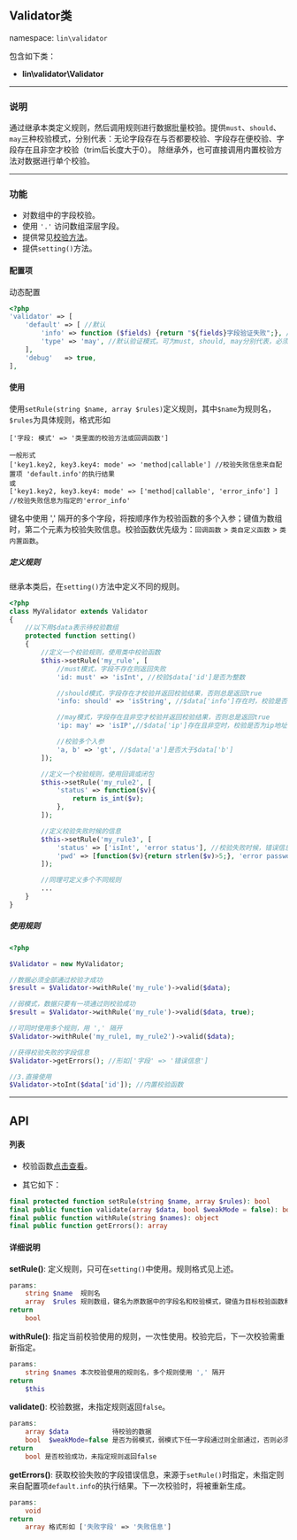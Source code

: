 Validator类
----
namespace: `lin\validator`

包含如下类：

* **lin\validator\Validator**

---

### 说明

通过继承本类定义规则，然后调用规则进行数据批量校验。提供`must`、`should`、`may`三种校验模式，分别代表：无论字段存在与否都要校验、字段存在便校验、字段存在且非空才校验（trim后长度大于0）。
除继承外，也可直接调用内置校验方法对数据进行单个校验。

---

### 功能

* 对数组中的字段校验。
* 使用 `'.'` 访问数组深层字段。
* 提供常见[校验方法](Function.md)。
* 提供`setting()`方法。


#### 配置项

动态配置

~~~php
<?php
'validator' => [
    'default' => [ //默认
        'info' => function ($fields) {return "${fields}字段验证失败";}, //默认字段验证失败后的信息回调，入参为字段名
        'type' => 'may', //默认验证模式。可为must, should, may分别代表，必须验证，存在才验证，存在且不为空验证(trim后长度大于0)
    ],
    'debug'   => true,
],
~~~

#### 使用

使用`setRule(string $name, array $rules)`定义规则，其中`$name`为规则名，`$rules`为具体规则，格式形如
```
['字段: 模式' => '类里面的校验方法或回调函数']

一般形式
['key1.key2, key3.key4: mode' => 'method|callable'] //校验失败信息来自配置项 'default.info'的执行结果
或
['key1.key2, key3.key4: mode' => ['method|callable', 'error_info'] ] //校验失败信息为指定的'error_info'
```
键名中使用 ',' 隔开的多个字段，将按顺序作为校验函数的多个入参；键值为数组时，第二个元素为校验失败信息。校验函数优先级为：`回调函数` > `类自定义函数` > `类内置函数`。

##### 定义规则

继承本类后，在`setting()`方法中定义不同的规则。

~~~php
<?php
class MyValidator extends Validator
{
    //以下用$data表示待校验数组
    protected function setting()
    {
        //定义一个校验规则，使用类中校验函数
        $this->setRule('my_rule', [
            //must模式，字段不存在则返回失败
            'id: must' => 'isInt', //校验$data['id']是否为整数

            //should模式，字段存在才校验并返回校验结果，否则总是返回true
            'info: should' => 'isString', //$data['info']存在时，校验是否为字符串

            //may模式，字段存在且非空才校验并返回校验结果，否则总是返回true
            'ip: may' => 'isIP',//$data['ip']存在且非空时，校验是否为ip地址

            //校验多个入参
            'a, b' => 'gt', //$data['a']是否大于$data['b']
        ]);

        //定义一个校验规则，使用回调或闭包
        $this->setRule('my_rule2', [
            'status' => function($v){
                return is_int($v);
            },
        ]);

        //定义校验失败时候的信息
        $this->setRule('my_rule3', [
            'status' => ['isInt', 'error status'], //校验失败时候，错误信息为'error status'
            'pwd' => [function($v){return strlen($v)>5;}, 'error password'], //错误信息为'error password'
        ]);

        //同理可定义多个不同规则
        ...
    }
}
~~~

##### 使用规则

~~~php
<?php

$Validator = new MyValidator;

//数据必须全部通过校验才成功
$result = $Validator->withRule('my_rule')->valid($data);

//弱模式，数据只要有一项通过则校验成功
$result = $Validator->withRule('my_rule')->valid($data, true);

//可同时使用多个规则，用 ',' 隔开
$Validator->withRule('my_rule1, my_rule2')->valid($data);

//获得校验失败的字段信息
$Validator->getErrors(); //形如['字段' => '错误信息']

//3.直接使用
$Validator->toInt($data['id']); //内置校验函数

~~~


---


## API

#### 列表

* 校验函数[点击查看](Function.md)。

* 其它如下：
~~~php
final protected function setRule(string $name, array $rules): bool
final public function validate(array $data, bool $weakMode = false): bool
final public function withRule(string $names): object
final public function getErrors(): array
~~~

#### 详细说明

**setRule()**: 定义规则，只可在`setting()`中使用。规则格式见上述。
```php
params:
    string $name  规则名
    array  $rules 规则数组，键名为原数据中的字段名和校验模式，键值为目标校验函数和校验失败信息。多个校验字段用 ',' 隔开，深层字段使用 '.' 访问。
return
    bool
```

**withRule()**: 指定当前校验使用的规则，一次性使用。校验完后，下一次校验需重新指定。
```php
params:
    string $names 本次校验使用的规则名，多个规则使用 ',' 隔开
return
    $this
```

**validate()**: 校验数据，未指定规则返回`false`。
```php
params:
    array $data           待校验的数据
    bool  $weakMode=false 是否为弱模式，弱模式下任一字段通过则全部通过，否则必须所有字段通过才通过
return
    bool 是否校验成功，未指定规则返回false
```

**getErrors()**: 获取校验失败的字段错误信息，来源于`setRule()`时指定，未指定则来自配置项`default.info`的执行结果。下一次校验时，将被重新生成。
```php
params:
    void
return
    array 格式形如 ['失败字段' => '失败信息']
```